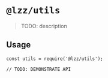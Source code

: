 # `@lzz/utils`

> TODO: description

## Usage

```
const utils = require('@lzz/utils');

// TODO: DEMONSTRATE API
```
